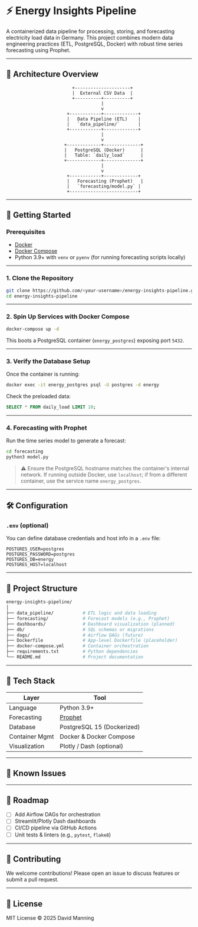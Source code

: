 # ⚡ Energy Insights Pipeline

A containerized data pipeline for processing, storing, and forecasting electricity load data in Germany. This project combines modern data engineering practices (ETL, PostgreSQL, Docker) with robust time series forecasting using Prophet.

---

## 🧱 Architecture Overview

```
                         +---------------------+
                         |  External CSV Data  |
                         +----------+----------+
                                    |
                                    v
                       +------------+-------------+
                       |   Data Pipeline (ETL)    |
                       |   `data_pipeline/`       |
                       +------------+-------------+
                                    |
                                    v
                      +-------------+--------------+
                      |   PostgreSQL (Docker)      |
                      |   Table: `daily_load`      |
                      +-------------+--------------+
                                    |
                                    v
                       +------------+-------------+
                       |   Forecasting (Prophet)   |
                       |   `forecasting/model.py` |
                       +--------------------------+
```

---

## 🚀 Getting Started

### Prerequisites

- [Docker](https://www.docker.com/)
- [Docker Compose](https://docs.docker.com/compose/)
- Python 3.9+ with `venv` or `pyenv` (for running forecasting scripts locally)

---

### 1. Clone the Repository

```bash
git clone https://github.com/<your-username>/energy-insights-pipeline.git
cd energy-insights-pipeline
```

---

### 2. Spin Up Services with Docker Compose

```bash
docker-compose up -d
```

This boots a PostgreSQL container (`energy_postgres`) exposing port `5432`.

---

### 3. Verify the Database Setup

Once the container is running:

```bash
docker exec -it energy_postgres psql -U postgres -d energy
```

Check the preloaded data:

```sql
SELECT * FROM daily_load LIMIT 10;
```

---

### 4. Forecasting with Prophet

Run the time series model to generate a forecast:

```bash
cd forecasting
python3 model.py
```

> ⚠️ Ensure the PostgreSQL hostname matches the container's internal network. If running outside Docker, use `localhost`; if from a different container, use the service name `energy_postgres`.

---

## 🛠 Configuration

### `.env` (optional)

You can define database credentials and host info in a `.env` file:

```
POSTGRES_USER=postgres
POSTGRES_PASSWORD=postgres
POSTGRES_DB=energy
POSTGRES_HOST=localhost
```

---

## 📂 Project Structure

```bash
energy-insights-pipeline/
│
├── data_pipeline/           # ETL logic and data loading
├── forecasting/             # Forecast models (e.g., Prophet)
├── dashboards/              # Dashboard visualization (planned)
├── db/                      # SQL schemas or migrations
├── dags/                    # Airflow DAGs (future)
├── Dockerfile               # App-level Dockerfile (placeholder)
├── docker-compose.yml       # Container orchestration
├── requirements.txt         # Python dependencies
└── README.md                # Project documentation
```

---

## 🧪 Tech Stack

| Layer          | Tool                     |
|----------------|--------------------------|
| Language       | Python 3.9+              |
| Forecasting    | [Prophet](https://facebook.github.io/prophet/) |
| Database       | PostgreSQL 15 (Dockerized) |
| Container Mgmt | Docker & Docker Compose  |
| Visualization  | Plotly / Dash (optional) |

---

## 🧠 Known Issues

---

## 🧭 Roadmap

- [ ] Add Airflow DAGs for orchestration
- [ ] Streamlit/Plotly Dash dashboards
- [ ] CI/CD pipeline via GitHub Actions
- [ ] Unit tests & linters (e.g., `pytest`, `flake8`)

---

## 🤝 Contributing

We welcome contributions! Please open an issue to discuss features or submit a pull request.

---

## 🪪 License

MIT License © 2025 David Manning
